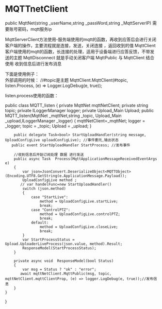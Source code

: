 # MQTTnetClient

   public MqttNet(string _userName,string _passWord,string _MqttServerIP) 需要账号密码，mqtt服务ip

   MqttServerClient方法使用-服务端使用的mqtt的函数，再收到应答后会进行关闭客户端的操作，主要流程就是连接，发送，关闭连接 ，返回收到的值
   MqttClient客户端使用的mqtt的函数，长连接的处理，适用于设备端进行应答反馈，不带发送的主题
   MqttDisconnect 就是手动关闭客户端
   MqttPublic 与 MqttClient 结合使用  收到信息后进行发布消息
   
  下面是使用例子：  
外部调用的时候：
//#topic是主题
  MqttClient.MqttClient(#topic, listen.Process, (e) => Logger.LogDebug(e, true));

listen.process使用的函数：

   public class MQTT_listen
    {
        private MqttNet mqttNetClient;
        private string topic;
        private ILoggerManager logger;
        private Upload_Main Upload;
        public MQTT_listen(MqttNet _mqttNet,string _topic, Upload_Main _upload,ILoggerManager _logger) {
            mqttNetClient=_mqttNet;
            logger = _logger;
            topic = _topic;
            Upload = _upload;
        }

        public delegate Task<bool> StartUploadHandler(string message, UploadConfigLive uploadConfigLive); //事件委托,输出状态
       public event StartUploadHandler StartProcess; //发布事件

        //收到信息后开始订阅处理 数据 进行发送
        public async Task  Process(MqttApplicationMessageReceivedEventArgs e)
        {
            var json=JsonConvert.DeserializeObject<MQTTObject>(Encoding.UTF8.GetString(e.ApplicationMessage.Payload));
            UploadConfigLive method ;
           // var handelFunc=new StartUploadHandler()
            switch (json.method)
            {
                case "StartLive":
                    method = UploadConfigLive.startLive;
                    break;
                case "ControlPTZ":
                    method = UploadConfigLive.controlPTZ;
                    break;
                default:
                    method = UploadConfigLive.closeLive;
                    break;
            }
            var StartProcessStatus = Upload.UploaderLiveProcess(json.value, method).Result;
            ResponseModel(StartProcessStatus);
        }

        private async void  ResponseModel(bool Status)
        {
            var msg = Status ? "ok" : "error";
           await mqttNetClient.MqttPublic(msg, topic, mqttNetClient.mqttClientProp, (e) => logger.LogDebug(e, true));//发布信息
        }
    }
}
